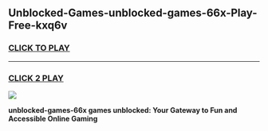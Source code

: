 
## Unblocked-Games-unblocked-games-66x-Play-Free-kxq6v
<h3>
<a href="https://premium76.site?title=unblocked-games-66x&ref=18A">CLICK TO PLAY</a></h3>
<hr>

<h3>
<a href="https://premium76.site?title=unblocked-games-66x&ref=18A">CLICK 2 PLAY</a>
  
</h3>

<a href="https://premium76.site?title=unblocked-games-66x&ref=18A"><img src="https://clearcache.store/games.png"></a>


**unblocked-games-66x games unblocked: Your Gateway to Fun and Accessible Online Gaming**
